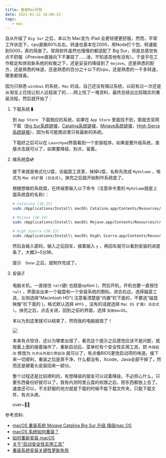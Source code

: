 ```yaml
---
title: 重装Mac历程
date: 2021-01-22 16:08:13
tags:
   - mac
---
```


自从升级了 `Big Sur` 之后，本以为 Mac变为 iPad 会更轻便更舒服，然而，平常工作状态下，cpu直飙60%左右，转速也基本在2000，用Node打个包，转速能到5000，真的简直了。常用软件虽然也慢慢的都适配了 Big Sur，但是总感觉有点不舒服（iPreview直接向下不兼容了……淦，不知道其他有没有）。于是乎在工作稳定和体验新系统的权衡之下，还是妥妥的降级到了 `mojave`。还是熟悉的配方，还是熟悉的味道，还是熟悉的百分之十以下的cpu，还是熟悉的一千多转速，哪里都很香。

因为只熟悉 `windows` 的系统，`Mac` 的话，自己还没有搞过系统，以前有过一次还是从淘宝上花钱让别人远程装了的……网上找了一堆资料，最终总结出比较踏实的重装流程，然后就开始了：

1. 下载系统⬇

   到  `App Store ` 下载相应的系统，如果在 `App Store` 里面找不到，那就去官网下载（[Big Sur系统链接](https://apps.apple.com/cn/app/macos-big-sur/id1526878132?ls=1&mt=12)，[Catalina系统链接](https://apps.apple.com/cn/app/macos-catalina/id1466841314?ls=1&mt=12)，[Mojave系统链接](https://apps.apple.com/cn/app/macos-mojave/id1398502828?ls=1&mt=12)，[High Sierra系统链接](https://apps.apple.com/cn/app/macos-high-sierra/id1246284741?ls=1&mt=12)），因为有可能商店里只有最新的系统。

   下载好之后可以在 `Launchpad`界面看到一个安装程序。如果是要升级系统，直接点击就可以了，如果要降级，别点，留着。

2. 做系统盘💿

   接下来就是格式化U盘，去磁盘工具里，抹掉U盘，名称先改成 `MyVolume` ，格式为 `Mac OS扩展 (日志式)`。抹完之后就开始制作系统盘了。

   根据想做的系统盘，在终端里输入以下命令（注意命令里的 `MyVolume`就是上面系统盘的名称）：

   ```bash
   # Catalina (10.15)
   sudo /Applications/Install\ macOS\ Catalina.app/Contents/Resources/createinstallmedia --volume /Volumes/MyVolume
   
   # Mojave (10.14)
   sudo /Applications/Install\ macOS\ Mojave.app/Contents/Resources/createinstallmedia --volume /Volumes/MyVolume
   
   # High Sierra (10.13)
   sudo /Applications/Install\ macOS\ High\ Sierra.app/Contents/Resources/createinstallmedia --volume /Volumes/MyVolume
   ```

   然后会输入密码，输入之后回车，接着输入 `y` ，再回车就可以看到安装的进度条了，大概3~5分钟。

   提示`  Done` 之后，就制作完成了。

3. 安装✌

   电脑关机，一直按住 `⌥alt`键( 也就是option )，然后开机，开机也要一直按住 `⌥alt` ，界面会出来一个磁盘和一个安装系统的图标。进去右边，选择磁盘工具，左侧选择“Macintosh HD”( 注意看清楚是“内置”栏下面的，不要选“磁盘映像”栏下面的 )，格式默认选择 `APFS` ，没有的话就选择 `Mac OS 扩展( 日志式 )`。抹完之后，点击关闭，回到之前的界面，选择 `安装macOS`。

   本以为到这里就可以结束了，然而我的电脑报错了！

   ![](https://i.loli.net/2021/01/25/kXiYCrSh6IRs4qj.jpg)

   本来有点惊讶，还以为哪里出错了，看完这个提示之后感觉应该不是问题，就按着上面的接着操作了，重新启动后，菜单栏有个安全性实用工具，把 `外部启动` 修改为 `允许从外部介质启动` 就可以了，有点像BIOS更改启动项的味道。接下来一切顺利，重装之后是真干净，什么都没有，Xcode，Java全部干掉了，然而还是硬着头皮装回来一部分。

   整个过程还是比较顺利的，有想降级的朋友可以试着降级，不必担心什么，只要东西备份好就可以了，我有内测阿里云盘的权限之后，把东西都放上去了。速度还可以，不太舒服的地方就是下载的时候不能下载文件夹，只能下载文件，有点头疼。

   over~👨‍💻

参考资料:

* [macOS 重装系统 Mojave Catalina Big Sur 升级 降级mac OS](https://zhuanlan.zhihu.com/p/39103887)
* [macOS 系统如何重装？](https://www.zhihu.com/question/21454213)
* [如何重新安装 macOS](https://support.apple.com/zh-cn/HT204904)
* [关于“启动安全性实用工具”](https://support.apple.com/zh-cn/HT208198)
* [重装系统安装关键性更新失败](https://discussionschinese.apple.com/thread/250455252)

